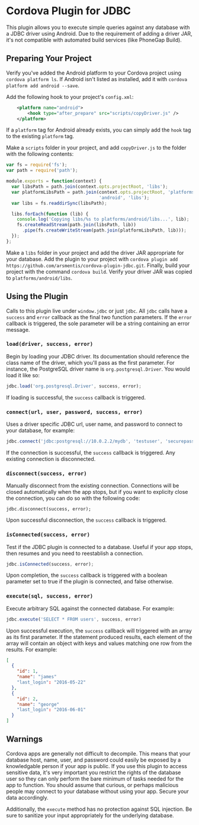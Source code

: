 # Cordova Plugin for JDBC

This plugin allows you to execute simple queries against any database with a JDBC driver using Android. Due to the requirement of adding a driver JAR, it's not compatible with automated build services (like PhoneGap Build).

## Preparing Your Project

Verify you've added the Android platform to your Cordova project using `cordova platform ls`. If Android isn't listed as installed, add it with `cordova platform add android --save`.

Add the following hook to your project's `config.xml`:

```xml
    <platform name="android">
        <hook type="after_prepare" src="scripts/copyDriver.js" />
    </platform>
```

If a `platform` tag for Android already exists, you can simply add the `hook` tag to the existing `platform` tag.

Make a `scripts` folder in your project, and add `copyDriver.js` to the folder with the following contents:

```javascript
var fs = require('fs');
var path = require('path');

module.exports = function(context) {
  var libsPath = path.join(context.opts.projectRoot, 'libs');
  var platformLibsPath = path.join(context.opts.projectRoot, 'platforms',
                                   'android', 'libs');
  var libs = fs.readdirSync(libsPath);

  libs.forEach(function (lib) {
    console.log('Copying libs/%s to platforms/android/libs...', lib);
    fs.createReadStream(path.join(libsPath, lib))
      .pipe(fs.createWriteStream(path.join(platformLibsPath, lib)));
  });
};
```

Make a `libs` folder in your project and add the driver JAR appropriate for your database. Add the plugin to your project with `cordova plugin add https://github.com/arsmentis/cordova-plugin-jdbc.git`. Finally, build your project with the command `cordova build`. Verify your driver JAR was copied to `platforms/android/libs`.

## Using the Plugin

Calls to this plugin live under `window.jdbc` or just `jdbc`. All `jdbc` calls have a `success` and `error` callback as the final two function parameters. If the `error` callback is triggered, the sole parameter will be a string containing an error message.

### `load(driver, success, error)`

Begin by loading your JDBC driver. Its documentation should reference the class name of the driver, which you'll pass as the first parameter. For instance, the PostgreSQL driver name is `org.postgresql.Driver`. You would load it like so:

```javascript
jdbc.load('org.postgresql.Driver', success, error);
```

If loading is successful, the `success` callback is triggered.

### `connect(url, user, password, success, error)`

Uses a driver specific JDBC url, user name, and password to connect to your database, for example:

```javascript
jdbc.connect('jdbc:postgresql://10.0.2.2/mydb', 'testuser', 'securepassword', success, error);
```

If the connection is successful, the `success` callback is triggered. Any existing connection is disconnected.

### `disconnect(success, error)`

Manually disconnect from the existing connection. Connections will be closed automatically when the app stops, but if you want to explicity close the connection, you can do so with the following code:

```
jdbc.disconnect(success, error);
```

Upon successful disconnection, the `success` callback is triggered.

### `isConnected(success, error)`

Test if the JDBC plugin is connected to a database. Useful if your app stops, then resumes and you need to reestablish a connection.

```javascript
jdbc.isConnected(success, error);
```

Upon completion, the `success` callback is triggered with a boolean parameter set to true if the plugin is connected, and false otherwise.

### `execute(sql, success, error)`

Execute arbitrary SQL against the connected database. For example:

```javascript
jdbc.execute('SELECT * FROM users', success, error)
```

Upon successful execution, the `success` callback will triggered with an array as its first parameter. If the statement produced results, each element of the array will contain an object with keys and values matching one row from the results. For example:

```json
[
  {
    "id": 1,
    "name": "james"
    "last_login": "2016-05-22"
  },
  {
    "id": 2,
    "name": "george"
    "last_login": "2016-06-01"
  }
]
```

## Warnings

Cordova apps are generally not difficult to decompile. This means that your database host, name, user, and password could easily be exposed by a knowledgable person if your app is public. If you use this plugin to access sensitive data, it's very important you restrict the rights of the database user so they can only perform the bare minimum of tasks needed for the app to function. You should assume that curious, or perhaps malicious people may connect to your database without using your app. Secure your data accordingly.

Additionally, the `execute` method has no protection against SQL injection. Be sure to sanitize your input appropriately for the underlying database.
